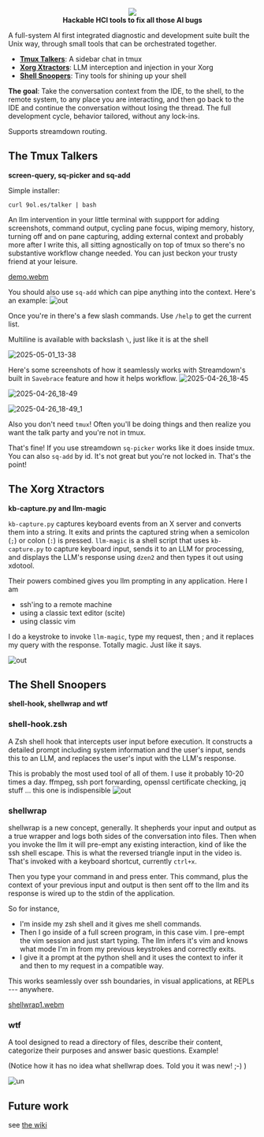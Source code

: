 <p align="center">
  <img src=https://github.com/user-attachments/assets/b8524ce9-a1fc-4005-98da-5dbf6be4000d>
  <br/>
  <strong>Hackable HCI tools to fix all those AI bugs</strong>
</p>

A full-system AI first integrated diagnostic and development suite built the Unix way, through small tools that can be orchestrated together.

 * **[Tmux Talkers](#the-tmux-talkers)**: A sidebar chat in tmux
 * **[Xorg Xtractors](#the-xorg-xtractors)**: LLM interception and injection in your Xorg
 * **[Shell Snoopers](#the-shell-snoopers)**: Tiny tools for shining up your shell

**The goal**: Take the conversation context from the IDE, to the shell, to the remote system, to any place you are interacting, and then go back to the IDE and continue the conversation without losing the thread. The full development cycle, behavior tailored, without any lock-ins.

Supports streamdown routing.

## The Tmux Talkers

**screen-query, sq-picker and sq-add**

Simple installer:

    curl 9ol.es/talker | bash

An llm intervention in your little terminal with suppport for adding screenshots, command output, cycling pane focus, wiping memory, history, turning off and on pane capturing, adding external context and probably more after I write this, all sitting agnostically on top of tmux so there's no substantive workflow change needed. You can just beckon your trusty friend at your leisure.

[demo.webm](https://github.com/user-attachments/assets/9e8dd99a-510b-4708-9ab5-58b75edf5945)

You should also use `sq-add` which can pipe anything into the context. Here's an example:
![out](https://github.com/user-attachments/assets/62318080-9d67-41de-921b-976ad61e1122)


Once you're in there's a few slash commands. Use `/help` to get the current list.

Multiline is available with backslash `\`, just like it is at the shell

![2025-05-01_13-38](https://github.com/user-attachments/assets/e57ea643-cb63-4727-9901-e15109b81adb)


Here's some screenshots of how it seamlessly works with Streamdown's built in `Savebrace` feature and how it helps workflow.
![2025-04-26_18-45](https://github.com/user-attachments/assets/a81cbcea-cb15-46d9-92ac-5430238b2b85)

![2025-04-26_18-49](https://github.com/user-attachments/assets/c8b98e30-cd09-47bc-b751-02a929a82703)

![2025-04-26_18-49_1](https://github.com/user-attachments/assets/c752f94f-b780-4a8b-b597-1ce62b2bdb78)

Also you don't need `tmux`! Often you'll be doing things and then realize you want the talk party and you're not in tmux.

That's fine! If you use streamdown  `sq-picker` works like it does inside tmux. You can also `sq-add` by id. It's not great but you're not locked in. That's the point!

## The Xorg Xtractors

**kb-capture.py and llm-magic**

`kb-capture.py` captures keyboard events from an X server and converts them into a string.  It exits and prints the captured string when a semicolon (`;`) or colon (`:`) is pressed. `llm-magic` is a shell script that uses `kb-capture.py` to capture keyboard input, sends it to an LLM for processing, and displays the LLM's response using `dzen2` and then types it out using xdotool. 

Their powers combined gives you llm prompting in any application. Here I am 

 * ssh'ing to a remote machine
 * using a classic text editor (scite)
 * using classic vim

I do a keystroke to invoke `llm-magic`, type my request, then ; and it replaces my query with the response. Totally magic. Just like it says. 

![out](https://github.com/user-attachments/assets/07ed72d0-87ef-4270-b880-ae8797bd8c4e)

## The Shell Snoopers 

**shell-hook, shellwrap and wtf**

### shell-hook.zsh
A Zsh shell hook that intercepts user input before execution. It constructs a detailed prompt including system information and the user's input, sends this to an LLM, and replaces the user's input with the LLM's response. 

This is probably the most used tool of all of them. I use it probably 10-20 times a day. ffmpeg, ssh port forwarding, openssl certificate checking, jq stuff ... this one is indispensible
![out](https://github.com/user-attachments/assets/01488c16-fb68-4fdb-a7ea-76e12499641d)

### shellwrap
shellwrap is a new concept, generally. It shepherds your input and output as a true wrapper and logs both sides of the conversation into files. Then when you invoke the llm it will pre-empt any existing interaction, kind of like the ssh shell escape. This is what the reversed triangle input in the video is. That's invoked with a keyboard shortcut, currently `ctrl+x`.

Then you type your command in and press enter. This command, plus the context of your previous input and output is then sent off to the llm and its response is wired up to the stdin of the application.

So for instance, 
 * I'm inside my zsh shell and it gives me shell commands.
 * Then I go inside of a full screen program, in this case vim. I pre-empt the vim session and just start typing. The llm infers it's vim and knows what mode I'm in from my previous keystrokes and correctly exits.
 * I give it a prompt at the python shell and it uses the context to infer it and then to my request in a compatible way.

This works seamlessly over ssh boundaries, in visual applications, at REPLs --- anywhere.

[shellwrap1.webm](https://github.com/user-attachments/assets/29530ecf-15b6-4db1-9928-302c8674228e)

### wtf
A tool designed to read a directory of files, describe their content, categorize their purposes and answer basic questions. Example!

(Notice how it has no idea what shellwrap does. Told you it was new! ;-) )

![un](https://github.com/user-attachments/assets/0fe52d11-cf79-45e1-ba3c-4bbbfba81610)

## Future work

see [the wiki](https://github.com/kristopolous/llmehelp/wiki)
